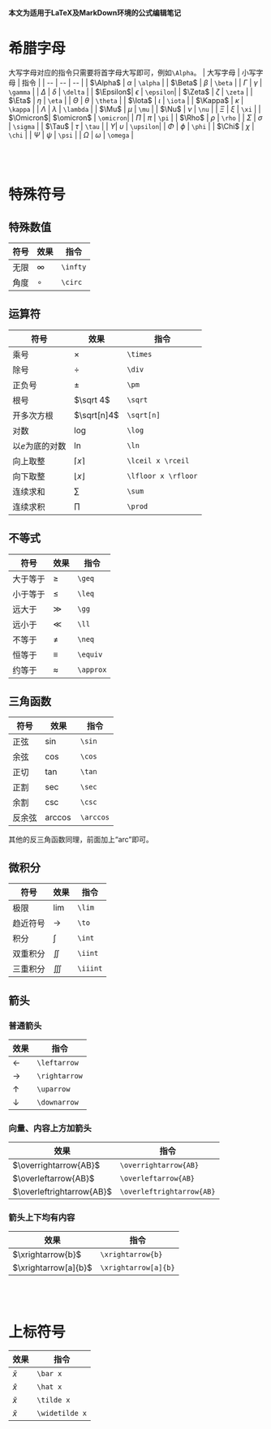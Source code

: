 **本文为适用于LaTeX及MarkDown环境的公式编辑笔记**

# 希腊字母
大写字母对应的指令只需要将首字母大写即可，例如```\Alpha```。
| 大写字母   | 小写字母   | 指令           |
| --        | --         | --            | 
| $\Alpha$  | $\alpha$   | ```\alpha```  |
| $\Beta$   | $\beta$    | ```\beta```   |
| $\Gamma$  | $\gamma$   | ```\gamma```  |
| $\Delta$  | $\delta$   | ```\delta```  |
| $\Epsilon$| $\epsilon$ | ```\epsilon```|
| $\Zeta$   | $\zeta$    | ```\zeta```   |
| $\Eta$    | $\eta$     | ```\eta```    |
| $\Theta$  | $\theta$   | ```\theta```  |
| $\Iota$   | $\iota$    | ```\iota```   |
| $\Kappa$  | $\kappa$   | ```\kappa```  |
| $\Lambda$ | $\lambda$  | ```\lambda``` |
| $\Mu$     | $\mu$      | ```\mu```     |
| $\Nu$     | $\nu$      | ```\nu```     |
| $\Xi$     | $\xi$      | ```\xi```     |
| $\Omicron$| $\omicron$ | ```\omicron```|
| $\Pi$     | $\pi$      | ```\pi```     |
| $\Rho$    | $\rho$     | ```\rho```    |
| $\Sigma$  | $\sigma$   | ```\sigma```  |
| $\Tau$    | $\tau$     | ```\tau```    |
| $\Upsilon$| $\upsilon$ | ```\upsilon```|
| $\Phi$    | $\phi$     | ```\phi```    |
| $\Chi$    | $\chi$     | ```\chi```    |
| $\Psi$    | $\psi$     | ```\psi```    |
| $\Omega$  | $\omega$   | ```\omega```  |

<br/><br/>

# 特殊符号
## 特殊数值
| 符号 | 效果 | 指令 |
| --   | --  |  --  |
| 无限 | $\infty$| ```\infty```|
| 角度 | $\circ$| ```\circ```  |

## 运算符
| 符号 | 效果 | 指令 |
| --   | --  |  --  |
| 乘号  | $\times$ | ```\times```|
| 除号  | $\div$   | ```\div```  |
| 正负号| $\pm$    | ```\pm```   |
| 根号  | $\sqrt 4$  | ```\sqrt``` |
|开多次方根 | $\sqrt[n]4$ | ```\sqrt[n]```|
| 对数     | $\log$ | ```\log```|
| 以$e$为底的对数     | $\ln$ | ```\ln```|
| 向上取整 | $\lceil x \rceil$ | ```\lceil x \rceil```|
| 向下取整 | $\lfloor x \rfloor$ | ```\lfloor x \rfloor```|
| 连续求和 | $\sum$ |```\sum``` |
| 连续求积 | $\prod$ |```\prod``` |
## 不等式
| 符号 | 效果 | 指令 |
| --   | --  |  --  |
| 大于等于 | $\geq$ | ```\geq```|
| 小于等于 | $\leq$ | ```\leq```|
| 远大于   | $\gg$  | ```\gg``` |
| 远小于   | $\ll$  | ```\ll``` |
| 不等于   | $\neq$ | ```\neq```|
| 恒等于   | $\equiv$| ```\equiv```|
| 约等于   | $\approx$| ```\approx```|

## 三角函数
| 符号 | 效果 | 指令 |
| --   | --  |  --  |
| 正弦 | $\sin$ | ```\sin```|
| 余弦 | $\cos$ | ```\cos```|
| 正切   | $\tan$  | ```\tan``` |
| 正割   | $\sec$  | ```\sec``` |
| 余割   | $\csc$ | ```\csc```|
| 反余弦   | $\arccos$ | ```\arccos```|

其他的反三角函数同理，前面加上“arc”即可。

## 微积分
| 符号 | 效果 | 指令 |
| --   | --  |  --  |
| 极限 | $\lim$ | ```\lim```|
| 趋近符号 | $\to$ | ```\to```|
| 积分 | $\int$ | ```\int```|
| 双重积分 | $\iint$ | ```\iint```|
| 三重积分 | $\iiint$ | ```\iiint```|


## 箭头
### 普通箭头
| 效果 | 指令 |
| --  | --   |
|$\leftarrow$ | ```\leftarrow``` |
|$\rightarrow$| ```\rightarrow```|
|$\uparrow$   | ```\uparrow```   |
|$\downarrow$ | ```\downarrow``` |

### 向量、内容上方加箭头
| 效果 | 指令 |
| --  | --   |
|$\overrightarrow{AB}$|```\overrightarrow{AB}```|
|$\overleftarrow{AB}$|```\overleftarrow{AB}```|
|$\overleftrightarrow{AB}$|```\overleftrightarrow{AB}```|

### 箭头上下均有内容
| 效果 | 指令 |
| --  | --   |
|$\xrightarrow{b}$|```\xrightarrow{b}```|
|$\xrightarrow[a]{b}$|```\xrightarrow[a]{b}```|


<br/><br/>

# 上标符号

| 效果 | 指令 |
| --  | --   |
|$\bar x$| ```\bar x``` |
|$\hat x$| ```\hat x```|
|$\tilde x$   | ```\tilde x```   |
|$\widetilde x$ | ```\widetilde x``` |

<br/><br/>
